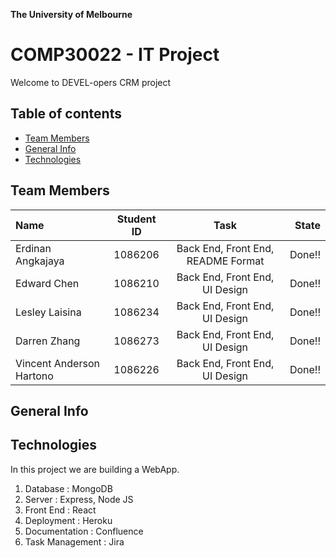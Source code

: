 **The University of Melbourne**
# COMP30022 - IT Project

Welcome to DEVEL-opers CRM project

## Table of contents
* [Team Members](#team-members)
* [General Info](#general-info)
* [Technologies](#technologies)

## Team Members

| Name | Student ID | Task | State |
| :---         |     :---:      |     :---:      |          ---: |
| Erdinan Angkajaya | 1086206 | Back End, Front End, README Format  |  Done!! |
| Edward Chen | 1086210 | Back End, Front End, UI Design  |  Done!! |
| Lesley Laisina  | 1086234 | Back End, Front End, UI Design |  Done!! |
| Darren Zhang  | 1086273 | Back End, Front End, UI Design  | Done!! |
| Vincent Anderson Hartono | 1086226 | Back End, Front End, UI Design  | Done!! |

## General Info

## Technologies
In this project we are building a WebApp.

1. Database : MongoDB
2. Server : Express, Node JS
3. Front End : React
4. Deployment : Heroku
5. Documentation : Confluence
6. Task Management : Jira
